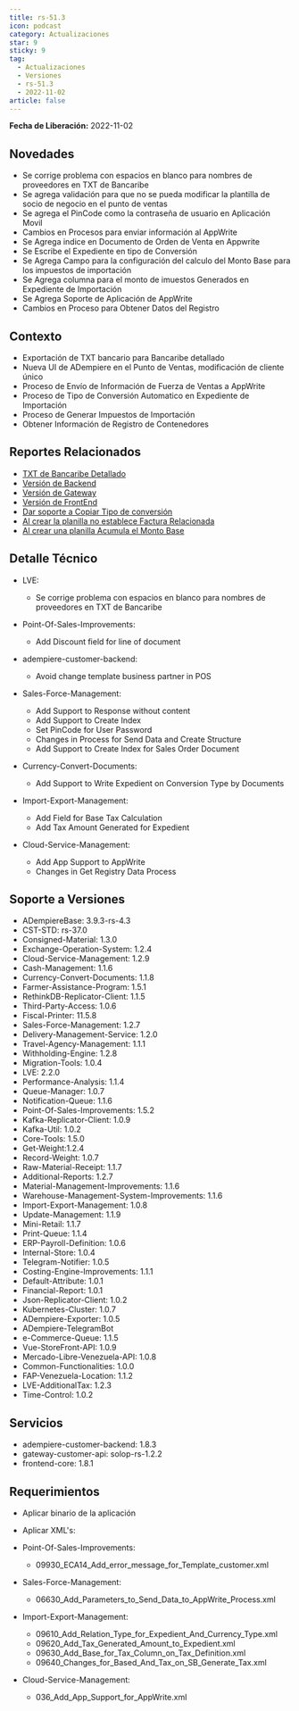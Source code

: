 ```yaml
---
title: rs-51.3
icon: podcast
category: Actualizaciones
star: 9
sticky: 9
tag:
  - Actualizaciones
  - Versiones
  - rs-51.3
  - 2022-11-02
article: false
---
```


**Fecha de Liberación:** 2022-11-02

## Novedades

- Se corrige problema con espacios en blanco para nombres de proveedores en TXT de Bancaribe
- Se agrega validación para que no se pueda modificar la plantilla de socio de negocio en el punto de ventas
- Se agrega el PinCode como la contraseña de usuario en Aplicación Movil
- Cambios en Procesos para enviar información al AppWrite
- Se Agrega indice en Documento de Orden de Venta en Appwrite
- Se Escribe el Expediente en tipo de Conversión
- Se Agrega Campo para la configuración del calculo del Monto Base para los impuestos de importación
- Se Agrega columna para el monto de imuestos Generados en Expediente de Importación
- Se Agrega Soporte de Aplicación de AppWrite
- Cambios en Proceso para Obtener Datos del Registro

## Contexto

- Exportación de TXT bancario para Bancaribe detallado
- Nueva UI de ADempiere en el Punto de Ventas, modificación de cliente único
- Proceso de Envío de Información de Fuerza de Ventas a AppWrite
- Proceso de Tipo de Conversión Automatico en Expediente de Importación
- Proceso de Generar Impuestos de Importación
- Obtener Información de Registro de Contenedores

## Reportes Relacionados

- [TXT de Bancaribe Detallado](https://github.com/erpcya/Control-PROSEIN/issues/323)
- [Versión de Backend](https://github.com/erpcya/adempiere-customer-backend/releases/tag/rs-1.8.4)
- [Versión de Gateway](https://github.com/erpcya/gateway-customer-api/releases/tag/solop-rs-1.2.2)
- [Versión de FrontEnd](https://github.com/solop-develop/frontend-core/releases/tag/experimental-1.8.1)
- [Dar soporte a Copiar Tipo de conversión](https://github.com/erpcya/Control-ERPYA/issues/928)
- [Al crear la planilla no establece Factura Relacionada](https://github.com/erpcya/Control-ERPYA/issues/927)
- [Al crear una planilla Acumula el Monto Base](https://github.com/erpcya/Control-ERPYA/issues/926)


## Detalle Técnico

- LVE:

  - Se corrige problema con espacios en blanco para nombres de proveedores en TXT de Bancaribe

- Point-Of-Sales-Improvements:

  - Add Discount field for line of document

- adempiere-customer-backend:

  - Avoid change template business partner in POS
  
- Sales-Force-Management:

  - Add Support to Response without content
  - Add Support to Create Index
  - Set PinCode for User Password
  - Changes in Process for Send Data and Create Structure
  - Add Support to Create Index for Sales Order Document

- Currency-Convert-Documents:

  - Add Support to Write Expedient on Conversion Type by Documents

- Import-Export-Management:

  - Add Field for Base Tax Calculation
  - Add Tax Amount Generated for Expedient

- Cloud-Service-Management:

  - Add App Support to AppWrite
  - Changes in Get Registry Data Process
  
## Soporte a Versiones

- ADempiereBase: 3.9.3-rs-4.3
- CST-STD: rs-37.0
- Consigned-Material: 1.3.0
- Exchange-Operation-System: 1.2.4
- Cloud-Service-Management: 1.2.9
- Cash-Management: 1.1.6
- Currency-Convert-Documents: 1.1.8
- Farmer-Assistance-Program: 1.5.1
- RethinkDB-Replicator-Client: 1.1.5
- Third-Party-Access: 1.0.6
- Fiscal-Printer: 11.5.8
- Sales-Force-Management: 1.2.7
- Delivery-Management-Service: 1.2.0
- Travel-Agency-Management: 1.1.1
- Withholding-Engine: 1.2.8
- Migration-Tools: 1.0.4
- LVE: 2.2.0
- Performance-Analysis: 1.1.4
- Queue-Manager: 1.0.7
- Notification-Queue: 1.1.6
- Point-Of-Sales-Improvements: 1.5.2
- Kafka-Replicator-Client: 1.0.9
- Kafka-Util: 1.0.2
- Core-Tools: 1.5.0
- Get-Weight:1.2.4
- Record-Weight: 1.0.7
- Raw-Material-Receipt: 1.1.7
- Additional-Reports: 1.2.7
- Material-Management-Improvements: 1.1.6
- Warehouse-Management-System-Improvements: 1.1.6
- Import-Export-Management: 1.0.8
- Update-Management: 1.1.9
- Mini-Retail: 1.1.7
- Print-Queue: 1.1.4
- ERP-Payroll-Definition: 1.0.6
- Internal-Store: 1.0.4
- Telegram-Notifier: 1.0.5
- Costing-Engine-Improvements: 1.1.1
- Default-Attribute: 1.0.1
- Financial-Report: 1.0.1
- Json-Replicator-Client: 1.0.2
- Kubernetes-Cluster: 1.0.7
- ADempiere-Exporter: 1.0.5
- ADempiere-TelegramBot
- e-Commerce-Queue: 1.1.5
- Vue-StoreFront-API: 1.0.9
- Mercado-Libre-Venezuela-API: 1.0.8
- Common-Functionalities: 1.0.0
- FAP-Venezuela-Location: 1.1.2
- LVE-AdditionalTax: 1.2.3
- Time-Control: 1.0.2
## Servicios

  - adempiere-customer-backend: 1.8.3
  - gateway-customer-api: solop-rs-1.2.2
  - frontend-core: 1.8.1
## Requerimientos

- Aplicar binario de la aplicación
- Aplicar XML's:

- Point-Of-Sales-Improvements:
  
  - 09930_ECA14_Add_error_message_for_Template_customer.xml

- Sales-Force-Management:

  - 06630_Add_Parameters_to_Send_Data_to_AppWrite_Process.xml
  
- Import-Export-Management:

  - 09610_Add_Relation_Type_for_Expedient_And_Currency_Type.xml
  - 09620_Add_Tax_Generated_Amount_to_Expedient.xml
  - 09630_Add_Base_for_Tax_Column_on_Tax_Definition.xml
  - 09640_Changes_for_Based_And_Tax_on_SB_Generate_Tax.xml
  
- Cloud-Service-Management:
  
  - 036_Add_App_Support_for_AppWrite.xml